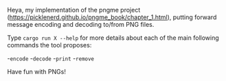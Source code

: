 Heya, my implementation of the pngme project (https://picklenerd.github.io/pngme_book/chapter_1.html), putting forward message encoding and decoding to/from PNG files. 

Type  `cargo run X --help` for more details about each of the main following commands the tool proposes:

-`encode`
-`decode`
-`print`
-`remove`

Have fun with PNGs!